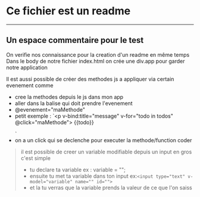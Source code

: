 # Ce fichier est un readme

---

## Un espace commentaire pour le test

On verifie nos connaissance pour la creation d'un readme en même temps  
Dans le body de notre fichier index.html on crée une div.app pour garder notre application

Il est aussi possible de créer des methodes js a appliquer via certain evenement comme

- cree la methodes depuis le js dans mon app
- aller dans la balise qui doit prendre l'evenement
- @evenement="maMethode"
- petit exemple : `<p v-bind:title="message" v-for="todo in todos" @click="maMethode">
  {{todo}}
    </p>`
- on a un click qui se declenche pour executer la methode/function coder  

> il est possible de creer un variable modifiable depuis un input en gros c'est simple  
>- tu declare ta variable ex : variable = "";  
>- ensuite tu met ta variable dans ton input ex:`<input type="text" v-model="variable" name="" id="">`
>- et la tu verras que la variable prends la valeur de ce que l'on saiss